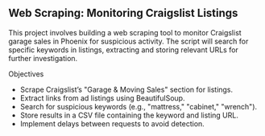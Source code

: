 ## Web Scraping: Monitoring Craigslist Listings

This project involves building a web scraping tool to monitor Craigslist garage sales in Phoenix for suspicious activity. The script will search for specific keywords in listings, extracting and storing relevant URLs for further investigation.

Objectives
- Scrape Craigslist’s "Garage & Moving Sales" section for listings.
- Extract links from ad listings using BeautifulSoup.
- Search for suspicious keywords (e.g., "mattress," "cabinet," "wrench").
- Store results in a CSV file containing the keyword and listing URL.
- Implement delays between requests to avoid detection.
